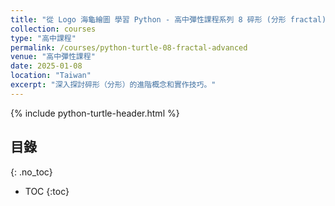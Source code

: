 ```yaml
---
title: "從 Logo 海龜繪圖 學習 Python - 高中彈性課程系列 8 碎形 (分形 fractal)"
collection: courses
type: "高中課程"
permalink: /courses/python-turtle-08-fractal-advanced
venue: "高中彈性課程"
date: 2025-01-08
location: "Taiwan"
excerpt: "深入探討碎形（分形）的進階概念和實作技巧。"
---
```


{% include python-turtle-header.html %}

## 目錄
{: .no_toc}

* TOC
{:toc}

<!-- 請在此處貼上您的課程內容 -->
